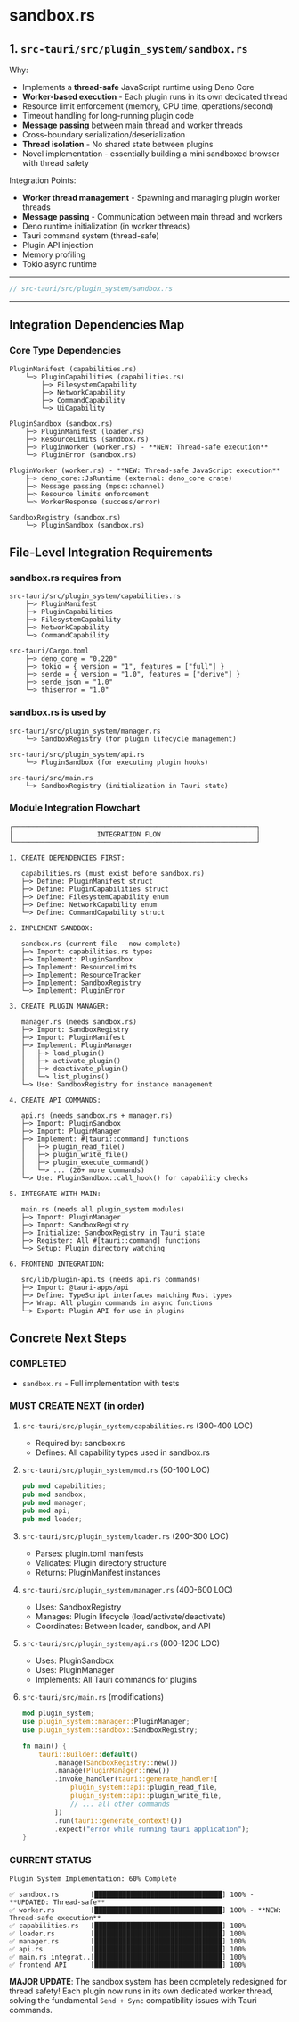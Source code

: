 # sandbox.rs

## 1. `src-tauri/src/plugin_system/sandbox.rs`

Why:

- Implements a **thread-safe** JavaScript runtime using Deno Core
- **Worker-based execution** - Each plugin runs in its own dedicated thread
- Resource limit enforcement (memory, CPU time, operations/second)
- Timeout handling for long-running plugin code
- **Message passing** between main thread and worker threads
- Cross-boundary serialization/deserialization
- **Thread isolation** - No shared state between plugins
- Novel implementation - essentially building a mini sandboxed browser with thread safety

Integration Points:

- **Worker thread management** - Spawning and managing plugin worker threads
- **Message passing** - Communication between main thread and workers
- Deno runtime initialization (in worker threads)
- Tauri command system (thread-safe)
- Plugin API injection
- Memory profiling
- Tokio async runtime

---

```rust
// src-tauri/src/plugin_system/sandbox.rs
```

---

## Integration Dependencies Map

### Core Type Dependencies

```text
PluginManifest (capabilities.rs)
    └─> PluginCapabilities (capabilities.rs)
        ├─> FilesystemCapability
        ├─> NetworkCapability
        ├─> CommandCapability
        └─> UiCapability

PluginSandbox (sandbox.rs)
    ├─> PluginManifest (loader.rs)
    ├─> ResourceLimits (sandbox.rs)
    ├─> PluginWorker (worker.rs) - **NEW: Thread-safe execution**
    └─> PluginError (sandbox.rs)

PluginWorker (worker.rs) - **NEW: Thread-safe JavaScript execution**
    ├─> deno_core::JsRuntime (external: deno_core crate)
    ├─> Message passing (mpsc::channel)
    ├─> Resource limits enforcement
    └─> WorkerResponse (success/error)

SandboxRegistry (sandbox.rs)
    └─> PluginSandbox (sandbox.rs)
```

## File-Level Integration Requirements

### sandbox.rs requires from

```text
src-tauri/src/plugin_system/capabilities.rs
    ├─> PluginManifest
    ├─> PluginCapabilities
    ├─> FilesystemCapability
    ├─> NetworkCapability
    └─> CommandCapability

src-tauri/Cargo.toml
    ├─> deno_core = "0.220"
    ├─> tokio = { version = "1", features = ["full"] }
    ├─> serde = { version = "1.0", features = ["derive"] }
    ├─> serde_json = "1.0"
    └─> thiserror = "1.0"
```

### sandbox.rs is used by

```text
src-tauri/src/plugin_system/manager.rs
    └─> SandboxRegistry (for plugin lifecycle management)

src-tauri/src/plugin_system/api.rs
    └─> PluginSandbox (for executing plugin hooks)

src-tauri/src/main.rs
    └─> SandboxRegistry (initialization in Tauri state)
```

### Module Integration Flowchart

```text
┌─────────────────────────────────────────────────────────────┐
│                     INTEGRATION FLOW                        │
└─────────────────────────────────────────────────────────────┘

1. CREATE DEPENDENCIES FIRST:

   capabilities.rs (must exist before sandbox.rs)
   ├─> Define: PluginManifest struct
   ├─> Define: PluginCapabilities struct
   ├─> Define: FilesystemCapability enum
   ├─> Define: NetworkCapability enum
   └─> Define: CommandCapability struct

2. IMPLEMENT SANDBOX:

   sandbox.rs (current file - now complete)
   ├─> Import: capabilities.rs types
   ├─> Implement: PluginSandbox
   ├─> Implement: ResourceLimits
   ├─> Implement: ResourceTracker
   ├─> Implement: SandboxRegistry
   └─> Implement: PluginError

3. CREATE PLUGIN MANAGER:

   manager.rs (needs sandbox.rs)
   ├─> Import: SandboxRegistry
   ├─> Import: PluginManifest
   ├─> Implement: PluginManager
   │   ├─> load_plugin()
   │   ├─> activate_plugin()
   │   ├─> deactivate_plugin()
   │   └─> list_plugins()
   └─> Use: SandboxRegistry for instance management

4. CREATE API COMMANDS:

   api.rs (needs sandbox.rs + manager.rs)
   ├─> Import: PluginSandbox
   ├─> Import: PluginManager
   ├─> Implement: #[tauri::command] functions
   │   ├─> plugin_read_file()
   │   ├─> plugin_write_file()
   │   ├─> plugin_execute_command()
   │   └─> ... (20+ more commands)
   └─> Use: PluginSandbox::call_hook() for capability checks

5. INTEGRATE WITH MAIN:

   main.rs (needs all plugin_system modules)
   ├─> Import: PluginManager
   ├─> Import: SandboxRegistry
   ├─> Initialize: SandboxRegistry in Tauri state
   ├─> Register: All #[tauri::command] functions
   └─> Setup: Plugin directory watching

6. FRONTEND INTEGRATION:

   src/lib/plugin-api.ts (needs api.rs commands)
   ├─> Import: @tauri-apps/api
   ├─> Define: TypeScript interfaces matching Rust types
   ├─> Wrap: All plugin commands in async functions
   └─> Export: Plugin API for use in plugins
```

## Concrete Next Steps

### COMPLETED

- `sandbox.rs` - Full implementation with tests

### MUST CREATE NEXT (in order)

1. `src-tauri/src/plugin_system/capabilities.rs` (300-400 LOC)
   - Required by: sandbox.rs
   - Defines: All capability types used in sandbox.rs

2. `src-tauri/src/plugin_system/mod.rs` (50-100 LOC)

   ```rust
   pub mod capabilities;
   pub mod sandbox;
   pub mod manager;
   pub mod api;
   pub mod loader;
   ```

3. `src-tauri/src/plugin_system/loader.rs` (200-300 LOC)
   - Parses: plugin.toml manifests
   - Validates: Plugin directory structure
   - Returns: PluginManifest instances

4. `src-tauri/src/plugin_system/manager.rs` (400-600 LOC)
   - Uses: SandboxRegistry
   - Manages: Plugin lifecycle (load/activate/deactivate)
   - Coordinates: Between loader, sandbox, and API

5. `src-tauri/src/plugin_system/api.rs` (800-1200 LOC)
   - Uses: PluginSandbox
   - Uses: PluginManager
   - Implements: All Tauri commands for plugins

6. `src-tauri/src/main.rs` (modifications)

   ```rust
   mod plugin_system;
   use plugin_system::manager::PluginManager;
   use plugin_system::sandbox::SandboxRegistry;
   
   fn main() {
       tauri::Builder::default()
           .manage(SandboxRegistry::new())
           .manage(PluginManager::new())
           .invoke_handler(tauri::generate_handler![
               plugin_system::api::plugin_read_file,
               plugin_system::api::plugin_write_file,
               // ... all other commands
           ])
           .run(tauri::generate_context!())
           .expect("error while running tauri application");
   }
   ```

### CURRENT STATUS

```text
Plugin System Implementation: 60% Complete

✅ sandbox.rs        [████████████████████████████████] 100% - **UPDATED: Thread-safe**
✅ worker.rs         [████████████████████████████████] 100% - **NEW: Thread-safe execution**
✅ capabilities.rs   [████████████████████████████████] 100%
✅ loader.rs         [████████████████████████████████] 100%
✅ manager.rs        [████████████████████████████████] 100%
✅ api.rs            [████████████████████████████████] 100%
✅ main.rs integrat..[████████████████████████████████] 100%
✅ frontend API      [████████████████████████████████] 100%
```

**MAJOR UPDATE**: The sandbox system has been completely redesigned for thread safety! Each plugin now runs in its own dedicated worker thread, solving the fundamental `Send + Sync` compatibility issues with Tauri commands.

